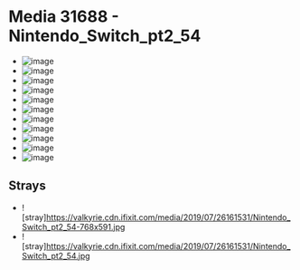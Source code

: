 # Media 31688 - Nintendo_Switch_pt2_54

- ![image](https://valkyrie.cdn.ifixit.com/media/2019/07/26161531/Nintendo_Switch_pt2_54-scaled.jpg)
- ![image](https://valkyrie.cdn.ifixit.com/media/2019/07/26161531/Nintendo_Switch_pt2_54-150x150.jpg)
- ![image](https://valkyrie.cdn.ifixit.com/media/2019/07/26161531/Nintendo_Switch_pt2_54-1536x1152.jpg)
- ![image](https://valkyrie.cdn.ifixit.com/media/2019/07/26161531/Nintendo_Switch_pt2_54-2048x1536.jpg)
- ![image](https://valkyrie.cdn.ifixit.com/media/2019/07/26161531/Nintendo_Switch_pt2_54-1200x900.jpg)
- ![image](https://valkyrie.cdn.ifixit.com/media/2019/07/26161531/Nintendo_Switch_pt2_54-300x200.jpg)
- ![image](https://valkyrie.cdn.ifixit.com/media/2019/07/26161531/Nintendo_Switch_pt2_54-600x400.jpg)
- ![image](https://valkyrie.cdn.ifixit.com/media/2019/07/26161531/Nintendo_Switch_pt2_54-1200x800.jpg)
- ![image](https://valkyrie.cdn.ifixit.com/media/2019/07/26161531/Nintendo_Switch_pt2_54-768x512.jpg)
- ![image](https://valkyrie.cdn.ifixit.com/media/2019/07/26161531/Nintendo_Switch_pt2_54-324x216.jpg)
- ![image](https://valkyrie.cdn.ifixit.com/media/2019/07/26161531/Nintendo_Switch_pt2_54-450x300.jpg)

## Strays
- ![stray]https://valkyrie.cdn.ifixit.com/media/2019/07/26161531/Nintendo_Switch_pt2_54-768x591.jpg
- ![stray]https://valkyrie.cdn.ifixit.com/media/2019/07/26161531/Nintendo_Switch_pt2_54.jpg